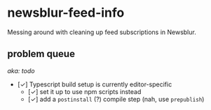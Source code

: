 # newsblur-feed-info

Messing around with cleaning up feed subscriptions in Newsblur.


## problem queue
_aka: todo_

- [✓] Typescript build setup is currently editor-specific
    - [✓] set it up to use npm scripts instead
    - [✓] add a `postinstall` (?) compile step (nah, use `prepublish`)
